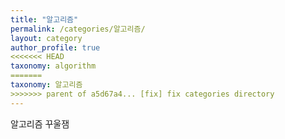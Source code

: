 ```yaml
---
title: "알고리즘"
permalink: /categories/알고리즘/
layout: category
author_profile: true
<<<<<<< HEAD
taxonomy: algorithm
=======
taxonomy: 알고리즘
>>>>>>> parent of a5d67a4... [fix] fix categories directory
---
```


알고리즘 꾸울잼
